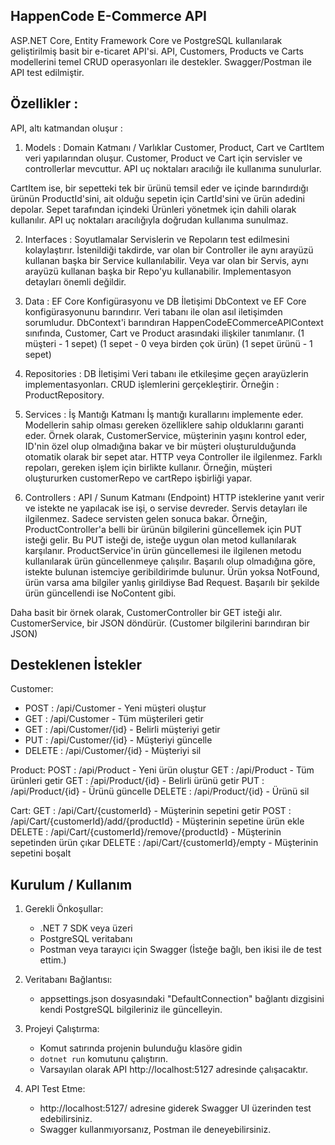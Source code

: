 HappenCode E-Commerce API
-----------------------------------------
ASP.NET Core, Entity Framework Core ve PostgreSQL kullanılarak geliştirilmiş basit bir e-ticaret API'si.
API, Customers, Products ve Carts modellerini temel CRUD operasyonları ile destekler.
Swagger/Postman ile API test edilmiştir.

Özellikler :
-----------------------------------------
API, altı katmandan oluşur :

1) Models : Domain Katmanı / Varlıklar
Customer, Product, Cart ve CartItem veri yapılarından oluşur.
Customer, Product ve Cart için servisler ve controllerlar mevcuttur.
API uç noktaları aracılığı ile kullanıma sunulurlar.

CartItem ise, bir sepetteki tek bir ürünü temsil eder ve içinde barındırdığı ürünün ProductId'sini, ait olduğu sepetin için CartId'sini ve ürün adedini depolar. 
Sepet tarafından içindeki Ürünleri yönetmek için dahili olarak kullanılır.
API uç noktaları aracılığıyla doğrudan kullanıma sunulmaz.


2) Interfaces : Soyutlamalar
Servislerin ve Repoların test edilmesini kolaylaştırır.
İstenildiği takdirde, var olan bir Controller ile aynı arayüzü kullanan başka bir Service kullanılabilir.
Veya var olan bir Servis, aynı arayüzü kullanan başka bir Repo'yu kullanabilir.
Implementasyon detayları önemli değildir.

3) Data : EF Core Konfigürasyonu ve DB İletişimi
DbContext ve EF Core konfigürasyonunu barındırır. Veri tabanı ile olan asıl iletişimden sorumludur.
DbContext'i barındıran HappenCodeECommerceAPIContext sınıfında, Customer, Cart ve Product arasındaki ilişkiler tanımlanır.
(1 müşteri - 1 sepet)
(1 sepet - 0 veya birden çok ürün)
(1 sepet ürünü - 1 sepet)

4) Repositories : DB İletişimi
Veri tabanı ile etkileşime geçen arayüzlerin implementasyonları.
CRUD işlemlerini gerçekleştirir.
Örneğin : ProductRepository.

5) Services : İş Mantığı Katmanı
İş mantığı kurallarını implemente eder. Modellerin sahip olması gereken özelliklere sahip olduklarını garanti eder.
Örnek olarak, CustomerService, müşterinin yaşını kontrol eder, ID'nin özel olup olmadığına bakar ve bir müşteri oluşturulduğunda otomatik olarak bir sepet atar.
HTTP veya Controller ile ilgilenmez. 
Farklı repoları, gereken işlem için birlikte kullanır. Örneğin, müşteri oluştururken customerRepo ve cartRepo işbirliği yapar.

6) Controllers : API / Sunum Katmanı (Endpoint)
HTTP isteklerine yanıt verir ve istekte ne yapılacak ise işi, o servise devreder.
Servis detayları ile ilgilenmez. Sadece servisten gelen sonuca bakar.
Örneğin, ProductController'a belli bir ürünün bilgilerini güncellemek için PUT isteği gelir.
Bu PUT isteği de, isteğe uygun olan metod kullanılarak karşılanır.
ProductService'in ürün güncellemesi ile ilgilenen metodu kullanılarak ürün güncellenmeye çalışılır.
Başarılı olup olmadığına göre, istekte bulunan istemciye geribildirimde bulunur.
Ürün yoksa NotFound, ürün varsa ama bilgiler yanlış girildiyse Bad Request.
Başarılı bir şekilde ürün güncellendi ise NoContent gibi.

Daha basit bir örnek olarak, CustomerController bir GET isteği alır.
CustomerService, bir JSON döndürür. (Customer bilgilerini barındıran bir JSON)

Desteklenen İstekler
----------------------------
Customer:
- POST   : /api/Customer                - Yeni müşteri oluştur
- GET    : /api/Customer                - Tüm müşterileri getir
- GET    : /api/Customer/{id}           - Belirli müşteriyi getir
- PUT    : /api/Customer/{id}           - Müşteriyi güncelle
- DELETE : /api/Customer/{id}           - Müşteriyi sil

Product:
POST     : /api/Product                 - Yeni ürün oluştur
GET      : /api/Product                 - Tüm ürünleri getir
GET      : /api/Product/{id}            - Belirli ürünü getir
PUT      : /api/Product/{id}            - Ürünü güncelle
DELETE   : /api/Product/{id}            - Ürünü sil

Cart:
GET     : /api/Cart/{customerId}                        - Müşterinin sepetini getir
POST    : /api/Cart/{customerId}/add/{productId}        - Müşterinin sepetine ürün ekle
DELETE  : /api/Cart/{customerId}/remove/{productId}     - Müşterinin sepetinden ürün çıkar
DELETE  : /api/Cart/{customerId}/empty                  - Müşterinin sepetini boşalt

Kurulum / Kullanım
----------------------------
1) Gerekli Önkoşullar:
   - .NET 7 SDK veya üzeri
   - PostgreSQL veritabanı
   - Postman veya tarayıcı için Swagger (İsteğe bağlı, ben ikisi ile de test ettim.)

2) Veritabanı Bağlantısı:
   - appsettings.json dosyasındaki "DefaultConnection" bağlantı dizgisini kendi PostgreSQL bilgileriniz ile güncelleyin.

3) Projeyi Çalıştırma:
   - Komut satırında projenin bulunduğu klasöre gidin
   - `dotnet run` komutunu çalıştırın.
   - Varsayılan olarak API http://localhost:5127 adresinde çalışacaktır.

4) API Test Etme:
   - http://localhost:5127/ adresine giderek Swagger UI üzerinden test edebilirsiniz.
   - Swagger kullanmıyorsanız, Postman ile deneyebilirsiniz.
